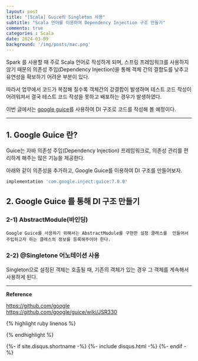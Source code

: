 ```yaml
---
layout: post
title: "[Scala] Guice의 Singleton 사용"
subtitle: "Scala 언어를 이용하여 Dependency Injection 구조 만들기"    
comments: true
categories : Scala
date: 2024-03-09
background: '/img/posts/mac.png'
---
```


Spark 를 사용할 때 주로 Scala 언어로 작성하게 되며, 
      스프링 프레임워크를 사용하지 않기 때문의 의존성 주입(Dependency Injection)을 
      통해 객체 간의 결합도를 낮추고 유연성을 확보하기 
      어려운 부분이 있다.   

따라서 업무에서 코드가 복잡해 질수록 객체간의 강결합이 발생하며 
테스트 코드 작성이 어려워져서 결국 테스트 코드 작성을 못하고 
배포하는 경우가 발생하였다.   

이번 글에서는 [google guice](https://github.com/google/guice)를 사용하여 
DI 구조로 코드를 작성해 볼 예정이다.   

- - -

## 1. Google Guice 란?  

Guice는 자바 의존성 주입(Dependency Injection) 프레임워크로,
    의존성 관리를 편리하게 해주는 많은 기능을 제공한다.

 

아래와 같이 의존성을 추가하고, Google Guice를 이용하여 
DI 구조를 만들어보자.   

```gradle
implementation 'com.google.inject:guice:7.0.0'
```

## 2. Google Guice 를 통해 DI 구조 만들기       


### 2-1) AbstractModule(바인딩)    

`Google Guice를 사용하기 위해서는 AbstractModule를 구현한 설정 클래스를 
만들어서 주입하고자 하는 클래스의 정보를 등록해주어야 한다.`      




### 2-2) @Singletone 어노테이션 사용   

Singleton으로 설정된 객체는 호출될 때, 기존의 객체가 있는 경우 
그 객체를 계속해서 사용하게 된다.  






- - - 

**Reference**    

<https://github.com/google>   
<https://github.com/google/guice/wiki/JSR330>   

{% highlight ruby linenos %}

{% endhighlight %}


{%- if site.disqus.shortname -%}
    {%- include disqus.html -%}
{%- endif -%}

